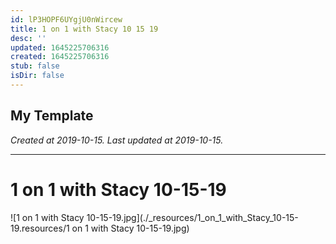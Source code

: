 ```yaml
---
id: lP3HOPF6UYgjU0nWircew
title: 1 on 1 with Stacy 10 15 19
desc: ''
updated: 1645225706316
created: 1645225706316
stub: false
isDir: false
---
```

My Template
---

_Created at 2019-10-15._
_Last updated at 2019-10-15._




---

# 1 on 1 with Stacy 10-15-19


![1 on 1 with Stacy 10-15-19.jpg](./_resources/1_on_1_with_Stacy_10-15-19.resources/1 on 1 with Stacy 10-15-19.jpg)

